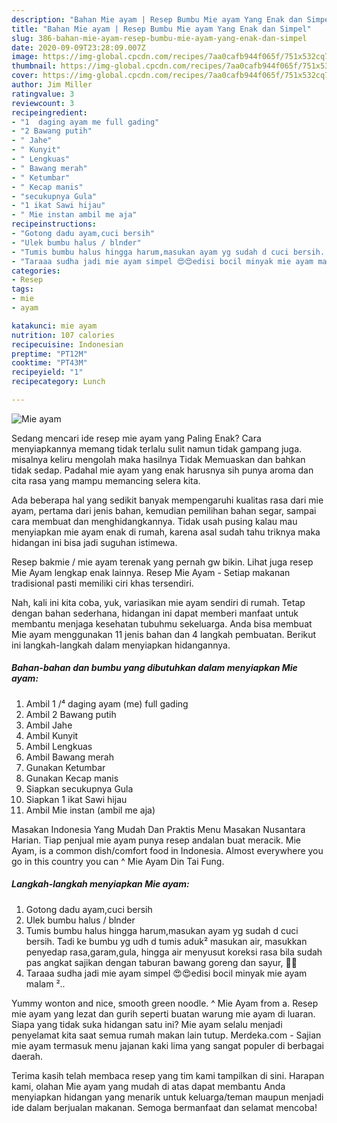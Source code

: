 ```yaml
---
description: "Bahan Mie ayam | Resep Bumbu Mie ayam Yang Enak dan Simpel"
title: "Bahan Mie ayam | Resep Bumbu Mie ayam Yang Enak dan Simpel"
slug: 386-bahan-mie-ayam-resep-bumbu-mie-ayam-yang-enak-dan-simpel
date: 2020-09-09T23:28:09.007Z
image: https://img-global.cpcdn.com/recipes/7aa0cafb944f065f/751x532cq70/mie-ayam-foto-resep-utama.jpg
thumbnail: https://img-global.cpcdn.com/recipes/7aa0cafb944f065f/751x532cq70/mie-ayam-foto-resep-utama.jpg
cover: https://img-global.cpcdn.com/recipes/7aa0cafb944f065f/751x532cq70/mie-ayam-foto-resep-utama.jpg
author: Jim Miller
ratingvalue: 3
reviewcount: 3
recipeingredient:
- "1  daging ayam me full gading"
- "2 Bawang putih"
- " Jahe"
- " Kunyit"
- " Lengkuas"
- " Bawang merah"
- " Ketumbar"
- " Kecap manis"
- "secukupnya Gula"
- "1 ikat Sawi hijau"
- " Mie instan ambil me aja"
recipeinstructions:
- "Gotong dadu ayam,cuci bersih"
- "Ulek bumbu halus / blnder"
- "Tumis bumbu halus hingga harum,masukan ayam yg sudah d cuci bersih. Tadi ke bumbu yg udh d tumis aduk² masukan air, masukkan penyedap rasa,garam,gula, hingga air menyusut koreksi rasa bila sudah pas angkat sajikan dengan taburan bawang goreng dan sayur, 🤩😁"
- "Taraaa sudha jadi mie ayam simpel 😍😍edisi bocil minyak mie ayam malam ².."
categories:
- Resep
tags:
- mie
- ayam

katakunci: mie ayam 
nutrition: 107 calories
recipecuisine: Indonesian
preptime: "PT12M"
cooktime: "PT43M"
recipeyield: "1"
recipecategory: Lunch

---
```



![Mie ayam](https://img-global.cpcdn.com/recipes/7aa0cafb944f065f/751x532cq70/mie-ayam-foto-resep-utama.jpg)

Sedang mencari ide resep mie ayam yang Paling Enak? Cara menyiapkannya memang tidak terlalu sulit namun tidak gampang juga. misalnya keliru mengolah maka hasilnya Tidak Memuaskan dan bahkan tidak sedap. Padahal mie ayam yang enak harusnya sih punya aroma dan cita rasa yang mampu memancing selera kita.

Ada beberapa hal yang sedikit banyak mempengaruhi kualitas rasa dari mie ayam, pertama dari jenis bahan, kemudian pemilihan bahan segar, sampai cara membuat dan menghidangkannya. Tidak usah pusing kalau mau menyiapkan mie ayam enak di rumah, karena asal sudah tahu triknya maka hidangan ini bisa jadi suguhan istimewa.

Resep bakmie / mie ayam terenak yang pernah gw bikin. Lihat juga resep Mie Ayam lengkap enak lainnya. Resep Mie Ayam - Setiap makanan tradisional pasti memiliki ciri khas tersendiri.


Nah, kali ini kita coba, yuk, variasikan mie ayam sendiri di rumah. Tetap dengan bahan sederhana, hidangan ini dapat memberi manfaat untuk membantu menjaga kesehatan tubuhmu sekeluarga. Anda bisa membuat Mie ayam menggunakan 11 jenis bahan dan 4 langkah pembuatan. Berikut ini langkah-langkah dalam menyiapkan hidangannya.

<!--inarticleads1-->

##### Bahan-bahan dan bumbu yang dibutuhkan dalam menyiapkan Mie ayam:

1. Ambil 1 /⁴ daging ayam (me) full gading
1. Ambil 2 Bawang putih
1. Ambil  Jahe
1. Ambil  Kunyit
1. Ambil  Lengkuas
1. Ambil  Bawang merah
1. Gunakan  Ketumbar
1. Gunakan  Kecap manis
1. Siapkan secukupnya Gula
1. Siapkan 1 ikat Sawi hijau
1. Ambil  Mie instan (ambil me aja)


Masakan Indonesia Yang Mudah Dan Praktis Menu Masakan Nusantara Harian. Tiap penjual mie ayam punya resep andalan buat meracik. Mie Ayam, is a common dish/comfort food in Indonesia. Almost everywhere you go in this country you can ^ Mie Ayam Din Tai Fung. 

<!--inarticleads2-->

##### Langkah-langkah menyiapkan Mie ayam:

1. Gotong dadu ayam,cuci bersih
1. Ulek bumbu halus / blnder
1. Tumis bumbu halus hingga harum,masukan ayam yg sudah d cuci bersih. Tadi ke bumbu yg udh d tumis aduk² masukan air, masukkan penyedap rasa,garam,gula, hingga air menyusut koreksi rasa bila sudah pas angkat sajikan dengan taburan bawang goreng dan sayur, 🤩😁
1. Taraaa sudha jadi mie ayam simpel 😍😍edisi bocil minyak mie ayam malam ²..


Yummy wonton and nice, smooth green noodle. ^ Mie Ayam from a. Resep mie ayam yang lezat dan gurih seperti buatan warung mie ayam di luaran. Siapa yang tidak suka hidangan satu ini? Mie ayam selalu menjadi penyelamat kita saat semua rumah makan lain tutup. Merdeka.com - Sajian mie ayam termasuk menu jajanan kaki lima yang sangat populer di berbagai daerah. 

Terima kasih telah membaca resep yang tim kami tampilkan di sini. Harapan kami, olahan Mie ayam yang mudah di atas dapat membantu Anda menyiapkan hidangan yang menarik untuk keluarga/teman maupun menjadi ide dalam berjualan makanan. Semoga bermanfaat dan selamat mencoba!
